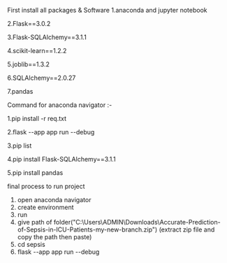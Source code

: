 First install all packages & Software
1.anaconda and jupyter notebook

2.Flask==3.0.2

3.Flask-SQLAlchemy==3.1.1

4.scikit-learn==1.2.2

5.joblib==1.3.2

6.SQLAlchemy==2.0.27

7.pandas

Command for anaconda navigator :-

1.pip install -r req.txt

2.flask --app app run --debug

3.pip list

4.pip install Flask-SQLAlchemy==3.1.1

5.pip install pandas


final process to run project

1. open anaconda navigator
2. create environment
3. run
4. give path of folder("C:\Users\ADMIN\Downloads\Accurate-Prediction-of-Sepsis-in-ICU-Patients-my-new-branch.zip")
   (extract zip file and copy the path then paste)
5. cd sepsis
6. flask --app app run --debug
